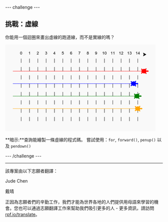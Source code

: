 --- challenge ---

## 挑戰：虛線

你能用一個迴圈來畫出虛線的跑道線，而不是實線的嗎？

![截圖](images/race-finished.png)

**暗示:**查詢能繪製一條虛線的程式碼。 嘗試使用：`for`, `forward()`, `penup()` 以及 `pendown()`

--- /challenge ---

***
該專案由以下志願者翻譯：

Jude Chen

戴晴

正因為志願者們的辛勤工作，我們才能為世界各地的人們提供用母語來學習的機會。您也可以通過志願翻譯工作來幫助我們吸引更多的人 - 更多資訊，請訪問[rpf.io/translate](https://rpf.io/translate)。